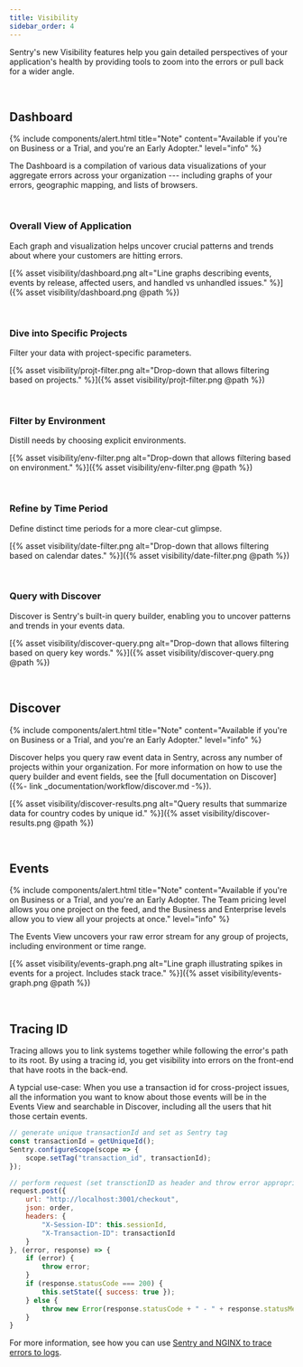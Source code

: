 ```yaml
---
title: Visibility
sidebar_order: 4
---
```


Sentry's new Visibility features help you gain detailed perspectives of your application's health by providing tools to zoom into the errors or pull back for a wider angle.

&nbsp;
## Dashboard
{% include components/alert.html
    title="Note"
    content="Available if you're on Business or a Trial, and you're an Early Adopter."
    level="info"
%}

The Dashboard is a compilation of various data visualizations of your aggregate errors across your organization --- including graphs of your errors, geographic mapping, and lists of browsers.

&nbsp;
### Overall View of Application
Each graph and visualization helps uncover crucial patterns and trends about where your customers are hitting errors.
 
[{% asset visibility/dashboard.png alt="Line graphs describing events, events by release, affected users, and handled vs unhandled issues." %}]({% asset visibility/dashboard.png @path %})

&nbsp;
### Dive into Specific Projects
Filter your data with project-specific parameters.

[{% asset visibility/projt-filter.png alt="Drop-down that allows filtering based on projects." %}]({% asset visibility/projt-filter.png @path %})

&nbsp;
### Filter by Environment
Distill needs by choosing explicit environments.

[{% asset visibility/env-filter.png alt="Drop-down that allows filtering based on environment." %}]({% asset visibility/env-filter.png @path %})

&nbsp;
### Refine by Time Period
Define distinct time periods for a more clear-cut glimpse.

[{% asset visibility/date-filter.png alt="Drop-down that allows filtering based on calendar dates." %}]({% asset visibility/date-filter.png @path %})
 
&nbsp;
### Query with Discover
Discover is Sentry's built-in query builder, enabling you to uncover patterns and trends in your events data.

[{% asset visibility/discover-query.png alt="Drop-down that allows filtering based on query key words." %}]({% asset visibility/discover-query.png @path %})

&nbsp;
## Discover
{% include components/alert.html
    title="Note"
    content="Available if you're on Business or a Trial, and you're an Early Adopter."
    level="info"
%}

Discover helps you query raw event data in Sentry, across any number of projects within your organization. For more information on how to use the query builder and event fields, see the [full documentation on Discover]({%- link _documentation/workflow/discover.md -%}).

[{% asset visibility/discover-results.png alt="Query results that summarize data for country codes by unique id." %}]({% asset visibility/discover-results.png @path %})

&nbsp;
## Events
{% include components/alert.html
    title="Note"
    content="Available if you're on Business or a Trial, and you're an Early Adopter. The Team pricing level allows you one project on the feed, and the Business and Enterprise levels allow you to view all your projects at once."
    level="info"
%}

The Events View uncovers your raw error stream for any group of projects, including environment or time range.

[{% asset visibility/events-graph.png alt="Line graph illustrating spikes in events for a project. Includes stack trace." %}]({% asset visibility/events-graph.png @path %})

&nbsp;
## Tracing ID
Tracing allows you to link systems together while following the error's path to its root. By using a tracing id, you get visibility into errors on the front-end that have roots in the back-end.

A typcial use-case: When you use a transaction id for cross-project issues, all the information you want to know about those events will be in the Events View and searchable in Discover, including all the users that hit those certain events. 

```javascript
// generate unique transactionId and set as Sentry tag
const transactionId = getUniqueId();
Sentry.configureScope(scope => {
    scope.setTag("transaction_id", transactionId);
});

// perform request (set transctionID as header and throw error appropriately)
request.post({
    url: "http://localhost:3001/checkout",
    json: order,
    headers: {
        "X-Session-ID": this.sessionId,
        "X-Transaction-ID": transactionId
    }
}, (error, response) => {
    if (error) {
        throw error;
    }
    if (response.statusCode === 200) {
        this.setState({ success: true });
    } else {
        throw new Error(response.statusCode + " - " + response.statusMessage);
    }
}
```

For more information, see how you can use [Sentry and NGINX to trace errors to logs](https://blog.sentry.io/2019/01/31/using-nginx-sentry-trace-errors-logs).
